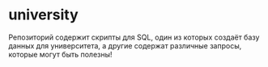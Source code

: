 # university
Репозиторий содержит скрипты для SQL, один из которых создаёт базу данных для университета, а другие содержат различные запросы, которые могут быть полезны!
